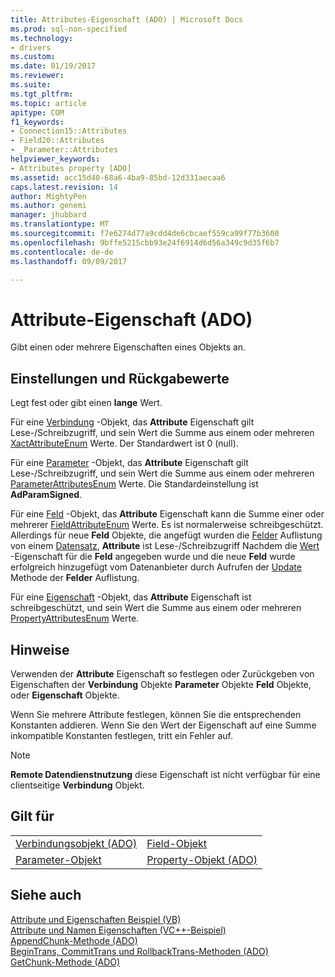 ```yaml
---
title: Attributes-Eigenschaft (ADO) | Microsoft Docs
ms.prod: sql-non-specified
ms.technology:
- drivers
ms.custom: 
ms.date: 01/19/2017
ms.reviewer: 
ms.suite: 
ms.tgt_pltfrm: 
ms.topic: article
apitype: COM
f1_keywords:
- Connection15::Attributes
- Field20::Attributes
- _Parameter::Attributes
helpviewer_keywords:
- Attributes property [ADO]
ms.assetid: acc15d40-68a6-4ba9-85bd-12d331aecaa6
caps.latest.revision: 14
author: MightyPen
ms.author: genemi
manager: jhubbard
ms.translationtype: MT
ms.sourcegitcommit: f7e6274d77a9cdd4de6cbcaef559ca99f77b3608
ms.openlocfilehash: 9bffe5215cbb93e24f6914d6d56a349c9d35f6b7
ms.contentlocale: de-de
ms.lasthandoff: 09/09/2017

---
```

# <a name="attributes-property-ado"></a>Attribute-Eigenschaft (ADO)
Gibt einen oder mehrere Eigenschaften eines Objekts an.  
  
## <a name="settings-and-return-values"></a>Einstellungen und Rückgabewerte  
 Legt fest oder gibt einen **lange** Wert.  
  
 Für eine [Verbindung](../../../ado/reference/ado-api/connection-object-ado.md) -Objekt, das **Attribute** Eigenschaft gilt Lese-/Schreibzugriff, und sein Wert die Summe aus einem oder mehreren [XactAttributeEnum](../../../ado/reference/ado-api/xactattributeenum.md) Werte. Der Standardwert ist 0 (null).  
  
 Für eine [Parameter](../../../ado/reference/ado-api/parameter-object.md) -Objekt, das **Attribute** Eigenschaft gilt Lese-/Schreibzugriff, und sein Wert die Summe aus einem oder mehreren [ParameterAttributesEnum](../../../ado/reference/ado-api/parameterattributesenum.md) Werte. Die Standardeinstellung ist **AdParamSigned**.  
  
 Für eine [Feld](../../../ado/reference/ado-api/field-object.md) -Objekt, das **Attribute** Eigenschaft kann die Summe einer oder mehrerer [FieldAttributeEnum](../../../ado/reference/ado-api/fieldattributeenum.md) Werte. Es ist normalerweise schreibgeschützt. Allerdings für neue **Feld** Objekte, die angefügt wurden die [Felder](../../../ado/reference/ado-api/fields-collection-ado.md) Auflistung von einem [Datensatz](../../../ado/reference/ado-api/record-object-ado.md), **Attribute** ist Lese-/Schreibzugriff Nachdem die [Wert](../../../ado/reference/ado-api/value-property-ado.md) -Eigenschaft für die **Feld** angegeben wurde und die neue **Feld** wurde erfolgreich hinzugefügt vom Datenanbieter durch Aufrufen der [ Update](../../../ado/reference/ado-api/update-method.md) Methode der **Felder** Auflistung.  
  
 Für eine [Eigenschaft](../../../ado/reference/ado-api/property-object-ado.md) -Objekt, das **Attribute** Eigenschaft ist schreibgeschützt, und sein Wert die Summe aus einem oder mehreren [PropertyAttributesEnum](../../../ado/reference/ado-api/propertyattributesenum.md) Werte.  
  
## <a name="remarks"></a>Hinweise  
 Verwenden der **Attribute** Eigenschaft so festlegen oder Zurückgeben von Eigenschaften der **Verbindung** Objekte **Parameter** Objekte **Feld** Objekte, oder **Eigenschaft** Objekte.  
  
 Wenn Sie mehrere Attribute festlegen, können Sie die entsprechenden Konstanten addieren. Wenn Sie den Wert der Eigenschaft auf eine Summe inkompatible Konstanten festlegen, tritt ein Fehler auf.  
  
> [!NOTE]
>  **Remote Datendienstnutzung** diese Eigenschaft ist nicht verfügbar für eine clientseitige **Verbindung** Objekt.  
  
## <a name="applies-to"></a>Gilt für  
  
|||  
|-|-|  
|[Verbindungsobjekt (ADO)](../../../ado/reference/ado-api/connection-object-ado.md)|[Field-Objekt](../../../ado/reference/ado-api/field-object.md)|  
|[Parameter-Objekt](../../../ado/reference/ado-api/parameter-object.md)|[Property-Objekt (ADO)](../../../ado/reference/ado-api/property-object-ado.md)|  
  
## <a name="see-also"></a>Siehe auch  
 [Attribute und Eigenschaften Beispiel (VB)](../../../ado/reference/ado-api/attributes-and-name-properties-example-vb.md)   
 [Attribute und Namen Eigenschaften (VC++-Beispiel)](../../../ado/reference/ado-api/attributes-and-name-properties-example-vc.md)   
 [AppendChunk-Methode (ADO)](../../../ado/reference/ado-api/appendchunk-method-ado.md)   
 [BeginTrans, CommitTrans und RollbackTrans-Methoden (ADO)](../../../ado/reference/ado-api/begintrans-committrans-and-rollbacktrans-methods-ado.md)   
 [GetChunk-Methode (ADO)](../../../ado/reference/ado-api/getchunk-method-ado.md)

